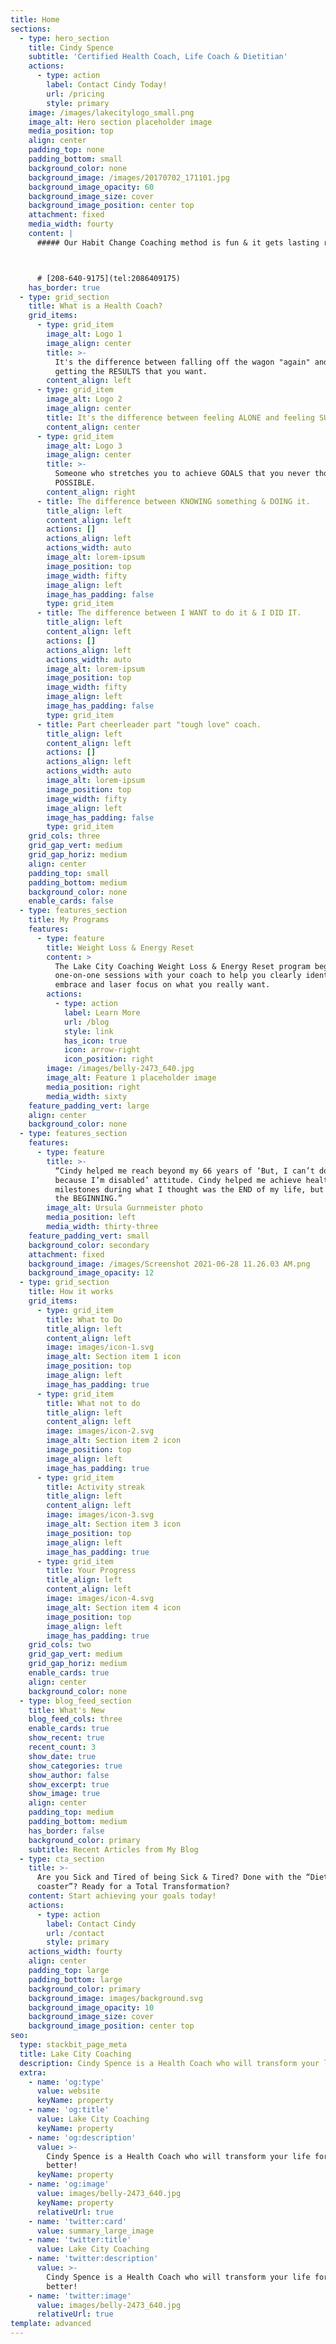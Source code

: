 ```yaml
---
title: Home
sections:
  - type: hero_section
    title: Cindy Spence
    subtitle: 'Certified Health Coach, Life Coach & Dietitian'
    actions:
      - type: action
        label: Contact Cindy Today!
        url: /pricing
        style: primary
    image: /images/lakecitylogo_small.png
    image_alt: Hero section placeholder image
    media_position: top
    align: center
    padding_top: none
    padding_bottom: small
    background_color: none
    background_image: /images/20170702_171101.jpg
    background_image_opacity: 60
    background_image_size: cover
    background_image_position: center top
    attachment: fixed
    media_width: fourty
    content: |
      ##### Our Habit Change Coaching method is fun & it gets lasting results!



      # [208-640-9175](tel:2086409175)
    has_border: true
  - type: grid_section
    title: What is a Health Coach?
    grid_items:
      - type: grid_item
        image_alt: Logo 1
        image_align: center
        title: >-
          It's the difference between falling off the wagon "again" and finally
          getting the RESULTS that you want.
        content_align: left
      - type: grid_item
        image_alt: Logo 2
        image_align: center
        title: It's the difference between feeling ALONE and feeling SUPPORTED.
        content_align: center
      - type: grid_item
        image_alt: Logo 3
        image_align: center
        title: >-
          Someone who stretches you to achieve GOALS that you never thought were
          POSSIBLE.
        content_align: right
      - title: The difference between KNOWING something & DOING it.
        title_align: left
        content_align: left
        actions: []
        actions_align: left
        actions_width: auto
        image_alt: lorem-ipsum
        image_position: top
        image_width: fifty
        image_align: left
        image_has_padding: false
        type: grid_item
      - title: The difference between I WANT to do it & I DID IT.
        title_align: left
        content_align: left
        actions: []
        actions_align: left
        actions_width: auto
        image_alt: lorem-ipsum
        image_position: top
        image_width: fifty
        image_align: left
        image_has_padding: false
        type: grid_item
      - title: Part cheerleader part "tough love" coach.
        title_align: left
        content_align: left
        actions: []
        actions_align: left
        actions_width: auto
        image_alt: lorem-ipsum
        image_position: top
        image_width: fifty
        image_align: left
        image_has_padding: false
        type: grid_item
    grid_cols: three
    grid_gap_vert: medium
    grid_gap_horiz: medium
    align: center
    padding_top: small
    padding_bottom: medium
    background_color: none
    enable_cards: false
  - type: features_section
    title: My Programs
    features:
      - type: feature
        title: Weight Loss & Energy Reset
        content: >
          The Lake City Coaching Weight Loss & Energy Reset program begins with
          one-on-one sessions with your coach to help you clearly identify,
          embrace and laser focus on what you really want.
        actions:
          - type: action
            label: Learn More
            url: /blog
            style: link
            has_icon: true
            icon: arrow-right
            icon_position: right
        image: /images/belly-2473_640.jpg
        image_alt: Feature 1 placeholder image
        media_position: right
        media_width: sixty
    feature_padding_vert: large
    align: center
    background_color: none
  - type: features_section
    features:
      - type: feature
        title: >-
          “Cindy helped me reach beyond my 66 years of ‘But, I can’t do this
          because I’m disabled’ attitude. Cindy helped me achieve health
          milestones during what I thought was the END of my life, but it’s just
          the BEGINNING.”
        image_alt: Ursula Gurnmeister photo
        media_position: left
        media_width: thirty-three
    feature_padding_vert: small
    background_color: secondary
    attachment: fixed
    background_image: /images/Screenshot 2021-06-28 11.26.03 AM.png
    background_image_opacity: 12
  - type: grid_section
    title: How it works
    grid_items:
      - type: grid_item
        title: What to Do
        title_align: left
        content_align: left
        image: images/icon-1.svg
        image_alt: Section item 1 icon
        image_position: top
        image_align: left
        image_has_padding: true
      - type: grid_item
        title: What not to do
        title_align: left
        content_align: left
        image: images/icon-2.svg
        image_alt: Section item 2 icon
        image_position: top
        image_align: left
        image_has_padding: true
      - type: grid_item
        title: Activity streak
        title_align: left
        content_align: left
        image: images/icon-3.svg
        image_alt: Section item 3 icon
        image_position: top
        image_align: left
        image_has_padding: true
      - type: grid_item
        title: Your Progress
        title_align: left
        content_align: left
        image: images/icon-4.svg
        image_alt: Section item 4 icon
        image_position: top
        image_align: left
        image_has_padding: true
    grid_cols: two
    grid_gap_vert: medium
    grid_gap_horiz: medium
    enable_cards: true
    align: center
    background_color: none
  - type: blog_feed_section
    title: What's New
    blog_feed_cols: three
    enable_cards: true
    show_recent: true
    recent_count: 3
    show_date: true
    show_categories: true
    show_author: false
    show_excerpt: true
    show_image: true
    align: center
    padding_top: medium
    padding_bottom: medium
    has_border: false
    background_color: primary
    subtitle: Recent Articles from My Blog
  - type: cta_section
    title: >-
      Are you Sick and Tired of being Sick & Tired? Done with the “Diet roller
      coaster”? Ready for a Total Transformation?
    content: Start achieving your goals today!
    actions:
      - type: action
        label: Contact Cindy
        url: /contact
        style: primary
    actions_width: fourty
    align: center
    padding_top: large
    padding_bottom: large
    background_color: primary
    background_image: images/background.svg
    background_image_opacity: 10
    background_image_size: cover
    background_image_position: center top
seo:
  type: stackbit_page_meta
  title: Lake City Coaching
  description: Cindy Spence is a Health Coach who will transform your life for the better!
  extra:
    - name: 'og:type'
      value: website
      keyName: property
    - name: 'og:title'
      value: Lake City Coaching
      keyName: property
    - name: 'og:description'
      value: >-
        Cindy Spence is a Health Coach who will transform your life for the
        better!
      keyName: property
    - name: 'og:image'
      value: images/belly-2473_640.jpg
      keyName: property
      relativeUrl: true
    - name: 'twitter:card'
      value: summary_large_image
    - name: 'twitter:title'
      value: Lake City Coaching
    - name: 'twitter:description'
      value: >-
        Cindy Spence is a Health Coach who will transform your life for the
        better!
    - name: 'twitter:image'
      value: images/belly-2473_640.jpg
      relativeUrl: true
template: advanced
---
```

